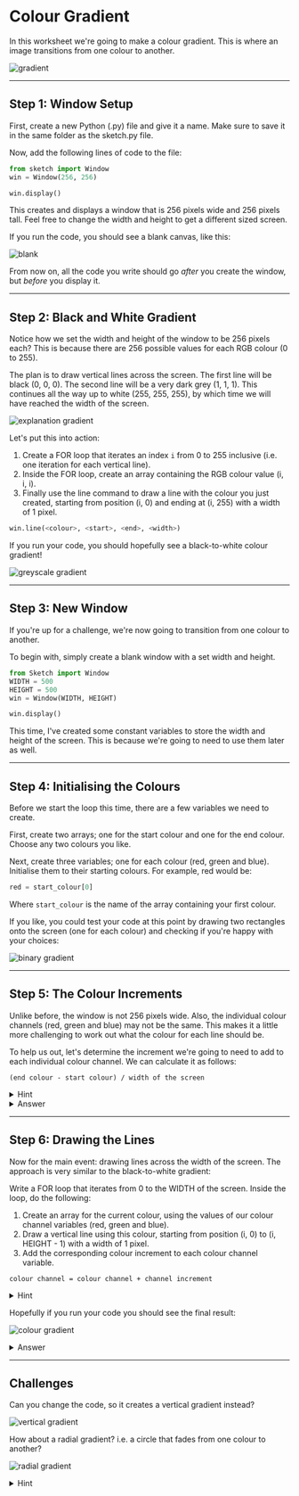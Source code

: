# Colour Gradient

In this worksheet we're going to make a colour gradient.
This is where an image transitions from one colour to another.

![gradient](../../.data/colour_gradient.JPEG)


---

## Step 1: Window Setup

First, create a new Python (.py) file and give it a name.
Make sure to save it in the same folder as the sketch.py file.

Now, add the following lines of code to the file:

```python
from sketch import Window
win = Window(256, 256)

win.display()
```

This creates and displays a window that is 256 pixels wide and 256 pixels tall.
Feel free to change the width and height to get a different sized screen.

If you run the code, you should see a blank canvas, like this:

![blank](../../.data/blank_window.png)

From now on, all the code you write should go _after_ you create the window, but _before_ you display it.


---

## Step 2: Black and White Gradient

Notice how we set the width and height of the window to be 256 pixels each?
This is because there are 256 possible values for each RGB colour (0 to 255).

The plan is to draw vertical lines across the screen.
The first line will be black (0, 0, 0).
The second line will be a very dark grey (1, 1, 1).
This continues all the way up to white (255, 255, 255), by which time we will have reached the width of the screen.

![explanation gradient](../../.data/explanation_gradient.jpg)

Let's put this into action:

1. Create a FOR loop that iterates an index `i` from 0 to 255 inclusive (i.e. one iteration for each vertical line).
2. Inside the FOR loop, create an array containing the RGB colour value (i, i, i).
3. Finally use the line command to draw a line with the colour you just created, starting from position (i, 0) and ending at (i, 255) with a width of 1 pixel.

```python
win.line(<colour>, <start>, <end>, <width>)
```

If you run your code, you should hopefully see a black-to-white colour gradient!

![greyscale gradient](../../.data/gradient.JPEG)


---

## Step 3: New Window

If you're up for a challenge, we're now going to transition from one colour to another.

To begin with, simply create a blank window with a set width and height.

```python
from Sketch import Window
WIDTH = 500
HEIGHT = 500
win = Window(WIDTH, HEIGHT)

win.display()
```

This time, I've created some constant variables to store the width and height of the screen.
This is because we're going to need to use them later as well.


---

## Step 4: Initialising the Colours

Before we start the loop this time, there are a few variables we need to create.

First, create two arrays; one for the start colour and one for the end colour.
Choose any two colours you like.

Next, create three variables; one for each colour (red, green and blue).
Initialise them to their starting colours.
For example, red would be:

```python
red = start_colour[0]
```

Where `start_colour` is the name of the array containing your first colour.

If you like, you could test your code at this point by drawing two rectangles onto the screen (one for each colour) and checking if you're happy with your choices:

![binary gradient](../../.data/binary_gradient.JPEG)


---

## Step 5: The Colour Increments

Unlike before, the window is not 256 pixels wide.
Also, the individual colour channels (red, green and blue) may not be the same.
This makes it a little more challenging to work out what the colour for each line should be.

To help us out, let's determine the increment we're going to need to add to each individual colour channel.
We can calculate it as follows:

```
(end colour - start colour) / width of the screen
```

<details>
    <summary>Hint</summary>

With red as an example:
```python
red_increment = (end_colour[0] - start_colour[0]) / WIDTH
```
</details>

<details>
    <summary>Answer</summary>

By now your variables should look something like this:
```python
start_colour = [100, 150, 200]
end_colour = [200, 150, 100]

red = start_colour[0]
green = start_colour[1]
blue = start_colour[2]

red_increment = (end_colour[0] - start_colour[0]) / WIDTH
green_increment = (end_colour[1] - start_colour[1]) / WIDTH
blue_increment = (end_colour[2] - start_colour[2]) / WIDTH
```
</details>

---

## Step 6: Drawing the Lines

Now for the main event: drawing lines across the width of the screen.
The approach is very similar to the black-to-white gradient:

Write a FOR loop that iterates from 0 to the WIDTH of the screen. Inside the loop, do the following:

1. Create an array for the current colour, using the values of our colour channel variables (red, green and blue).
2. Draw a vertical line using this colour, starting from position (i, 0) to (i, HEIGHT - 1) with a width of 1 pixel.
3. Add the corresponding colour increment to each colour channel variable.

```
colour channel = colour channel + channel increment
```

<details>
    <summary>Hint</summary>

For step 3, using red as an example:
```python
red = red + red_increment
```
</details>

Hopefully if you run your code you should see the final result:

![colour gradient](../../.data/colour_gradient.JPEG)

<details>
    <summary>Answer</summary>

Your FOR loop should look something like this:
```python
for i in range(0, 500):
    colour = [red, green, blue]
    win.line(colour, [i, 0], [i, HEIGHT - 1], 1)
    red = red + red_increment
    green = green + green_increment
    blue = blue + blue_increment
```
</details>


---

## Challenges

Can you change the code, so it creates a vertical gradient instead?

![vertical gradient](../../.data/vertical_gradient.JPEG)

How about a radial gradient? i.e. a circle that fades from one colour to another?

![radial gradient](../../.data/radial_gradient.JPEG)

<details>
    <summary>Hint</summary>

Layer circles on top of each other.
Each one should have a radius that is 1 pixel shorter than the previous one and a new colour (which you should work out similar to a normal colour gradient).
Maybe start off with a simple white-to-black radial gradient first?
</details>

